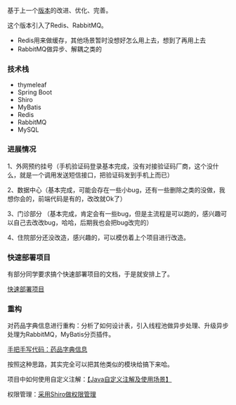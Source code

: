 基于上一个[版本](https://github.com/TianWeiChang/hospital)的改进、优化、完善。

这个版本引入了Redis、RabbitMQ。
- Redis用来做缓存，其他场景暂时没想好怎么用上去，想到了再用上去
- RabbitMQ做异步、解耦之类的

### 技术栈
- thymeleaf
- Spring Boot
- Shiro
- MyBatis
- Redis 
- RabbitMQ
- MySQL

### 进展情况

1、外网预约挂号（手机验证码登录基本完成，没有对接验证码厂商，这个没什么，就是一个调用发送短信接口，把验证码发到手机上而已）

2、数据中心（基本完成，可能会存在一些小bug，还有一些删除之类的没做，我想你会的，前端代码是有的，改改就Ok了）

3、门诊部分 （基本完成，肯定会有一些bug，但是主流程是可以跑的，感兴趣可以自己去改改bug，哈哈，后期我也会把bug改完的）

4、住院部分还没改造，感兴趣的，可以模仿着上个项目进行改造。

### 快速部署项目

有部分同学要求搞个快速部署项目的文档，于是就安排上了。

[快速部署项目](https://t.zsxq.com/076dTjIds)

### 重构

对药品字典信息进行重构：分析了如何设计表，引入线程池做异步处理、升级异步处理为RabbitMQ，MyBatis分页插件。

[手把手写代码：药品字典信息](https://t.zsxq.com/07eQdVeUI)

按照这种思路，其实完全可以把其他类似的模块给搞下来哈。

项目中如何使用自定义注解：[【Java自定义注解及使用场景】](https://t.zsxq.com/077KW7QKw)

权限管理：[采用Shiro做权限管理](https://t.zsxq.com/079L0v69b)



